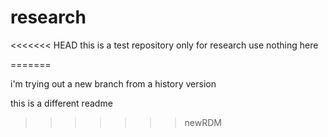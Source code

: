 # research
<<<<<<< HEAD
this is a test repository
only for research use
nothing here

=======

i'm trying out a new branch from a history version

this is a different readme
>>>>>>> newRDM
